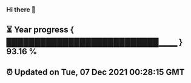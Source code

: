 ### Hi there 👋
⏳ Year progress { ███████████████████████████▁▁▁ } 93.16 %
---
⏰ Updated on Tue, 07 Dec 2021 00:28:15 GMT
---

